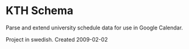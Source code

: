 # KTH Schema

Parse and extend university schedule data for use in Google Calendar.

Project in swedish. Created 2009-02-02
